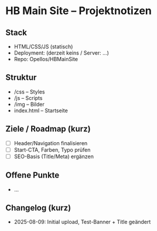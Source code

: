 # HB Main Site – Projektnotizen

## Stack
- HTML/CSS/JS (statisch)
- Deployment: (derzeit keins / Server: …)
- Repo: Opellos/HBMainSite

## Struktur
- /css – Styles
- /js – Scripts
- /img – Bilder
- index.html – Startseite

## Ziele / Roadmap (kurz)
- [ ] Header/Navigation finalisieren
- [ ] Start-CTA, Farben, Typo prüfen
- [ ] SEO-Basis (Title/Meta) ergänzen

## Offene Punkte
- …

## Changelog (kurz)
- 2025-08-09: Initial upload, Test-Banner + Title geändert
